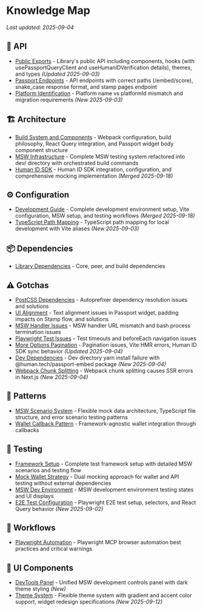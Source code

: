 # Knowledge Map

_Last updated: 2025-09-04_

## 📁 API

- [Public Exports](./api/public-exports.md) - Library's public API including components, hooks (with usePassportQueryClient and useHumanIDVerification details), themes, and types _(Updated 2025-09-03)_
- [Passport Endpoints](./api/passport-endpoints.md) - API endpoints with correct paths (/embed/score), snake_case response format, and stamp pages endpoint
- [Platform Identification](./api/platform-identification.md) - Platform name vs platformId mismatch and migration requirements _(New 2025-09-03)_

## 🏗️ Architecture

- [Build System and Components](./architecture/build-system.md) - Webpack configuration, build philosophy, React Query integration, and Passport widget body component structure
- [MSW Infrastructure](./architecture/msw-infrastructure.md) - Complete MSW testing system refactored into dev/ directory with orchestrated build commands
- [Human ID SDK](./architecture/human-id-sdk.md) - Human ID SDK integration, configuration, and comprehensive mocking implementation _(Merged 2025-09-18)_

## ⚙️ Configuration

- [Development Guide](./config/development-guide.md) - Complete development environment setup, Vite configuration, MSW setup, and testing workflows _(Merged 2025-09-18)_
- [TypeScript Path Mapping](./config/typescript-path-mapping.md) - TypeScript path mapping for local development with Vite aliases _(New 2025-09-03)_

## 📦 Dependencies

- [Library Dependencies](./dependencies/library-dependencies.md) - Core, peer, and build dependencies

## ⚠️ Gotchas

- [PostCSS Dependencies](./gotchas/postcss-dependencies.md) - Autoprefixer dependency resolution issues and solutions
- [UI Alignment](./gotchas/ui-alignment.md) - Text alignment issues in Passport widget, padding impacts on Stamp flow, and solutions
- [MSW Handler Issues](./gotchas/msw-handler-issues.md) - MSW handler URL mismatch and bash process termination issues
- [Playwright Test Issues](./gotchas/playwright-test-issues.md) - Test timeouts and beforeEach navigation issues
- [More Options Pagination](./gotchas/more-options-pagination.md) - Pagination issues, Vite HMR errors, Human ID SDK sync behavior _(Updated 2025-09-04)_
- [Dev Dependencies](./gotchas/dev-dependencies.md) - Dev directory yarn install failure with @human.tech/passport-embed package _(New 2025-09-04)_
- [Webpack Chunk Splitting](./gotchas/webpack-chunk-splitting.md) - Webpack chunk splitting causes SSR errors in Next.js _(New 2025-09-04)_

## 🎯 Patterns

- [MSW Scenario System](./patterns/msw-scenario-system.md) - Flexible mock data architecture, TypeScript file structure, and error scenario testing patterns
- [Wallet Callback Pattern](./patterns/wallet-callback-pattern.md) - Framework-agnostic wallet integration through callbacks

## 🧪 Testing

- [Framework Setup](./testing/framework-setup.md) - Complete test framework setup with detailed MSW scenarios and testing flow
- [Mock Wallet Strategy](./testing/mock-wallet-strategy.md) - Dual mocking approach for wallet and API testing without external dependencies
- [MSW Dev Environment](./testing/msw-dev-environment.md) - MSW development environment testing states and UI displays
- [E2E Test Configuration](./testing/e2e-test-configuration.md) - Playwright E2E test setup, selectors, and React Query behavior _(New 2025-09-02)_

## 🔄 Workflows

- [Playwright Automation](./workflows/playwright-automation.md) - Playwright MCP browser automation best practices and critical warnings

## 🎨 UI Components

- [DevTools Panel](./ui/devtools-panel.md) - Unified MSW development controls panel with dark theme styling _(New)_
- [Theme System](./ui/theme-system.md) - Flexible theme system with gradient and accent color support, widget redesign specifications _(New 2025-09-12)_